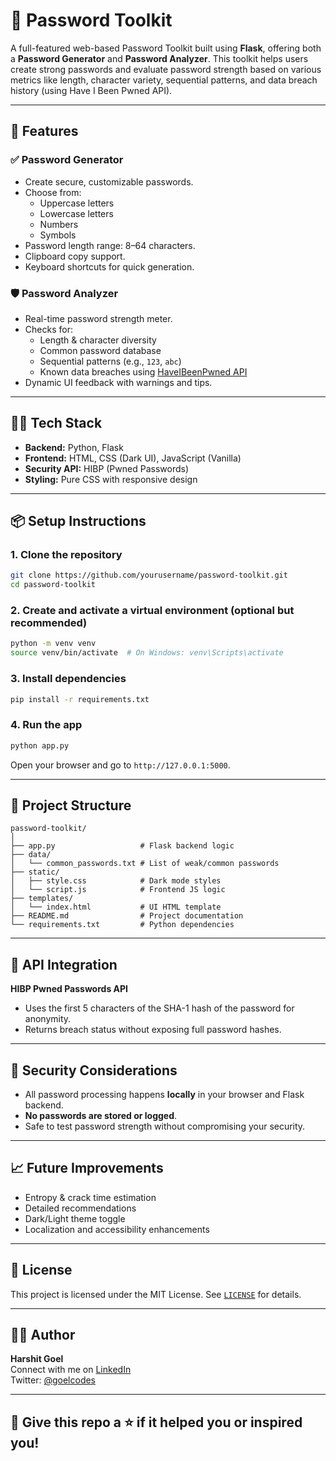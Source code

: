 # 🔐 Password Toolkit

A full-featured web-based Password Toolkit built using **Flask**, offering both a **Password Generator** and **Password Analyzer**. This toolkit helps users create strong passwords and evaluate password strength based on various metrics like length, character variety, sequential patterns, and data breach history (using Have I Been Pwned API).

---

## 🚀 Features

### ✅ Password Generator
- Create secure, customizable passwords.
- Choose from:
  - Uppercase letters
  - Lowercase letters
  - Numbers
  - Symbols
- Password length range: 8–64 characters.
- Clipboard copy support.
- Keyboard shortcuts for quick generation.

### 🛡️ Password Analyzer
- Real-time password strength meter.
- Checks for:
  - Length & character diversity
  - Common password database
  - Sequential patterns (e.g., `123`, `abc`)
  - Known data breaches using [HaveIBeenPwned API](https://haveibeenpwned.com/API/v3)
- Dynamic UI feedback with warnings and tips.

---

## 🧑‍💻 Tech Stack

- **Backend:** Python, Flask
- **Frontend:** HTML, CSS (Dark UI), JavaScript (Vanilla)
- **Security API:** HIBP (Pwned Passwords)
- **Styling:** Pure CSS with responsive design

---

## 📦 Setup Instructions

### 1. Clone the repository
```bash
git clone https://github.com/yourusername/password-toolkit.git
cd password-toolkit
```

### 2. Create and activate a virtual environment (optional but recommended)
```bash
python -m venv venv
source venv/bin/activate  # On Windows: venv\Scripts\activate
```

### 3. Install dependencies
```bash
pip install -r requirements.txt
```

### 4. Run the app
```bash
python app.py
```

Open your browser and go to `http://127.0.0.1:5000`.

---

## 📂 Project Structure

```
password-toolkit/
│
├── app.py                   # Flask backend logic
├── data/
│   └── common_passwords.txt # List of weak/common passwords
├── static/
│   ├── style.css            # Dark mode styles
│   └── script.js            # Frontend JS logic
├── templates/
│   └── index.html           # UI HTML template
├── README.md                # Project documentation
└── requirements.txt         # Python dependencies
```

---

## 🔑 API Integration

**HIBP Pwned Passwords API**

- Uses the first 5 characters of the SHA-1 hash of the password for anonymity.
- Returns breach status without exposing full password hashes.

---

## 🧪 Security Considerations

- All password processing happens **locally** in your browser and Flask backend.
- **No passwords are stored or logged**.
- Safe to test password strength without compromising your security.

---

## 📈 Future Improvements

- Entropy & crack time estimation
- Detailed recommendations
- Dark/Light theme toggle
- Localization and accessibility enhancements

---

## 🧾 License

This project is licensed under the MIT License. See [`LICENSE`](LICENSE) for details.

---

## 🙋‍♂️ Author

**Harshit Goel**  
Connect with me on [LinkedIn](https://www.linkedin.com/in/harshit-goel-dev)  
Twitter: [@goelcodes](https://twitter.com/goelcodes)  

---

## 🌟 Give this repo a ⭐ if it helped you or inspired you!
